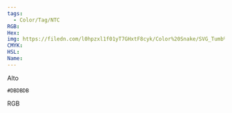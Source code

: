 ```yaml
---
tags:
  - Color/Tag/NTC
RGB:
Hex:
img: https://filedn.com/l0hpzxl1f01yT7GHxtF8cyk/Color%20Snake/SVG_Tumb%20Mass%20No%20Name/DBDBDB.svg
CMYK:
HSL:
Name:
---
```

Alto
```palette
#DBDBDB
```
RGB
